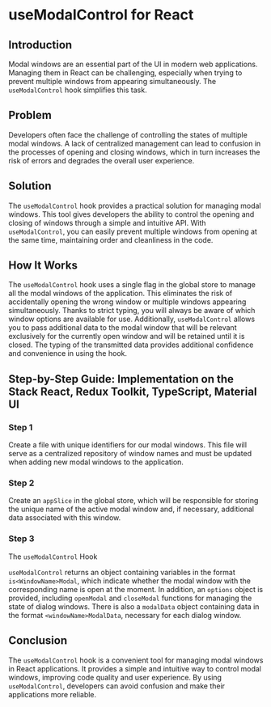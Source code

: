 # useModalControl for React

## Introduction

Modal windows are an essential part of the UI in modern web applications. Managing them in React can be challenging, especially when trying to prevent multiple windows from appearing simultaneously. The `useModalControl` hook simplifies this task.

## Problem

Developers often face the challenge of controlling the states of multiple modal windows. A lack of centralized management can lead to confusion in the processes of opening and closing windows, which in turn increases the risk of errors and degrades the overall user experience.

## Solution

The `useModalControl` hook provides a practical solution for managing modal windows. This tool gives developers the ability to control the opening and closing of windows through a simple and intuitive API. With `useModalControl`, you can easily prevent multiple windows from opening at the same time, maintaining order and cleanliness in the code.

## How It Works

The `useModalControl` hook uses a single flag in the global store to manage all the modal windows of the application. This eliminates the risk of accidentally opening the wrong window or multiple windows appearing simultaneously. Thanks to strict typing, you will always be aware of which window options are available for use. Additionally, `useModalControl` allows you to pass additional data to the modal window that will be relevant exclusively for the currently open window and will be retained until it is closed. The typing of the transmitted data provides additional confidence and convenience in using the hook.

## Step-by-Step Guide: Implementation on the Stack React, Redux Toolkit, TypeScript, Material UI

### Step 1

Create a file with unique identifiers for our modal windows. This file will serve as a centralized repository of window names and must be updated when adding new modal windows to the application.

### Step 2

Create an `appSlice` in the global store, which will be responsible for storing the unique name of the active modal window and, if necessary, additional data associated with this window.

### Step 3

The `useModalControl` Hook

`useModalControl` returns an object containing variables in the format `is<WindowName>Modal`, which indicate whether the modal window with the corresponding name is open at the moment. In addition, an `options` object is provided, including `openModal` and `closeModal` functions for managing the state of dialog windows. There is also a `modalData` object containing data in the format `<windowName>ModalData`, necessary for each dialog window.

## Conclusion

The `useModalControl` hook is a convenient tool for managing modal windows in React applications. It provides a simple and intuitive way to control modal windows, improving code quality and user experience. By using `useModalControl`, developers can avoid confusion and make their applications more reliable.

